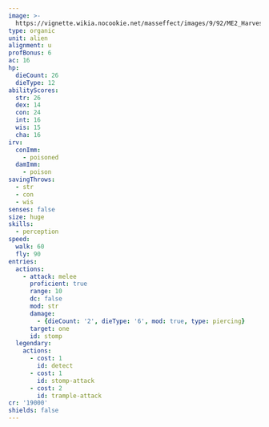 ```yaml
---
image: >-
  https://vignette.wikia.nocookie.net/masseffect/images/9/92/ME2_Harvester.jpg/revision/latest/scale-to-width-down/200?cb=20100210004033
type: organic
unit: alien
alignment: u
profBonus: 6
ac: 16
hp:
  dieCount: 26
  dieType: 12
abilityScores:
  str: 26
  dex: 14
  con: 24
  int: 16
  wis: 15
  cha: 16
irv:
  conImm:
    - poisoned
  damImm:
    - poison
savingThrows:
  - str
  - con
  - wis
senses: false
size: huge
skills:
  - perception
speed:
  walk: 60
  fly: 90
entries:
  actions:
    - attack: melee
      proficient: true
      range: 10
      dc: false
      mod: str
      damage:
        - {dieCount: '2', dieType: '6', mod: true, type: piercing}
      target: one
      id: stomp
  legendary:
    actions:
      - cost: 1
        id: detect
      - cost: 1
        id: stomp-attack
      - cost: 2
        id: trample-attack
cr: '19000'
shields: false
---
```

